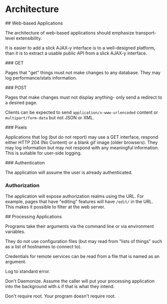 Architecture
============

## Web-based Applications

The architecture of web-based applications should emphasize transport-level extensibility.

It is easier to add a slick AJAX-y interface is to a well-designed platform, than it is to extract a usable public API from a slick AJAX-y interface.

### GET

Pages that "get" things must not make changes to any database. They may log performance/stats information.

### POST

Pages that make changes must not display anything- only send a redirect to a desired page.

Clients can be expected to send `application/x-www-urlencoded` content or `multipart/form-data` but not JSON or XML.

### Pixels

Applications that log (but do not report) may use a GET interface, respond either HTTP 204 (No Content) or a blank gif image (older browsers). They may
log information but may not respond with any meaningful information. This is suitable for user-side logging.

### Authentication

The application will assume the user is already authenticated.

### Authorization

The application will expose authorization realms using the URL. For example, pages that have "editing" features will have `/edit/` in the URL. This makes it possible to filter at the web server.


## Processing Applications

Programs take their arguments via the command line or via environment variables.

They do not use configuration files (but may read from "lists of things" such as a list of hostnames to connect to).

Credentials for remote services can be read from a file that is named as an argument.

Log to standard error.

Don't Daemonize. Assume the caller will put your processing application into the background with `&` if that is what they intend.

Don't require root. Your program doesn't require root.

